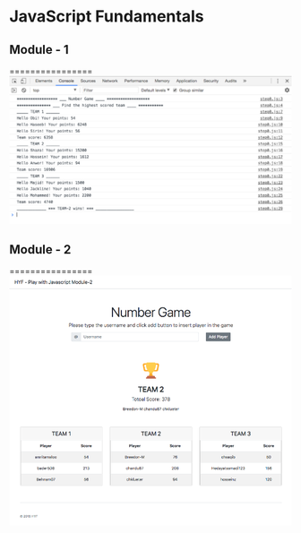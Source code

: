 JavaScript Fundamentals 
==========================

## Module - 1
================
![Module- 1 ](module-1.png?raw=true "Module-1")


## Module - 2
================
![Module- 2 ](module-2.png?raw=true "Module -2")
